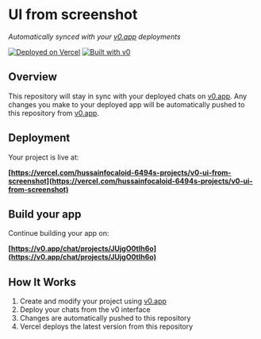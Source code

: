 # UI from screenshot

*Automatically synced with your [v0.app](https://v0.app) deployments*

[![Deployed on Vercel](https://img.shields.io/badge/Deployed%20on-Vercel-black?style=for-the-badge&logo=vercel)](https://vercel.com/hussainfocaloid-6494s-projects/v0-ui-from-screenshot)
[![Built with v0](https://img.shields.io/badge/Built%20with-v0.app-black?style=for-the-badge)](https://v0.app/chat/projects/JUjgO0tIh6o)

## Overview

This repository will stay in sync with your deployed chats on [v0.app](https://v0.app).
Any changes you make to your deployed app will be automatically pushed to this repository from [v0.app](https://v0.app).

## Deployment

Your project is live at:

**[https://vercel.com/hussainfocaloid-6494s-projects/v0-ui-from-screenshot](https://vercel.com/hussainfocaloid-6494s-projects/v0-ui-from-screenshot)**

## Build your app

Continue building your app on:

**[https://v0.app/chat/projects/JUjgO0tIh6o](https://v0.app/chat/projects/JUjgO0tIh6o)**

## How It Works

1. Create and modify your project using [v0.app](https://v0.app)
2. Deploy your chats from the v0 interface
3. Changes are automatically pushed to this repository
4. Vercel deploys the latest version from this repository
